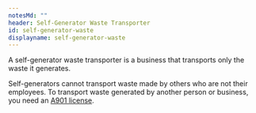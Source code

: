 ```yaml
---
notesMd: ""
header: Self-Generator Waste Transporter
id: self-generator-waste
displayname: self-generator-waste
---
```

A self-generator waste transporter is a business that transports only the waste it generates. 

Self-generators cannot transport waste made by others who are not their employees. To transport waste generated by another person or business, you need an [A901 license](https://dep.nj.gov/dshw/swpl/a-901/).